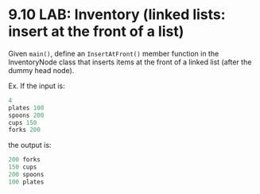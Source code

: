 # 9.10 LAB: Inventory (linked lists: insert at the front of a list)

Given `main()`, define an `InsertAtFront()` member function in the InventoryNode class that inserts items at the front of a linked list (after the dummy head node).

Ex. If the input is:

```cpp
4
plates 100
spoons 200
cups 150
forks 200
```

the output is:

```cpp
200 forks
150 cups
200 spoons
100 plates
```

